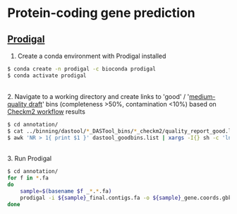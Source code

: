 # Protein-coding gene prediction

## [Prodigal](https://github.com/hyattpd/Prodigal)

1. Create a conda environment with Prodigal installed

```bash
$ conda create -n prodigal -c bioconda prodigal
$ conda activate prodigal
```

\
2. Navigate to a working directory and create links to 'good' / '[medium-quality draft](https://www.nature.com/articles/nbt.3893)' bins (completeness >50%, contamination <10%) based on [Checkm2 workflow](https://github.com/dgittins/Metagenomics/edit/main/binning/assessCheckM2.md) results

```bash
$ cd annotation/
$ cat ../binning/dastool/*_DASTool_bins/*_checkm2/quality_report_good.list > dastool_goodbins.list #concatenate the lists of good bins
$ awk 'NR > 1{ print $1 }' dastool_goodbins.list | xargs -I{} sh -c 'ln -s ../binning/dastool/*/{}' . #create a sym link to good bins. NB add 'sh -c' to make xargs respect wildcards in searches, otherwise sym link path is literal
```

\
3. Run Prodigal

```bash
$ cd annotation/
for f in *.fa
do 
    sample=$(basename $f _*.*.fa)
    prodigal -i ${sample}_final.contigs.fa -o ${sample}_gene.coords.gbk -a ${sample}_proteins.faa -d ${sample}_nucleotides.fa -p meta >& ${sample}.prodigal.log.txt
done
